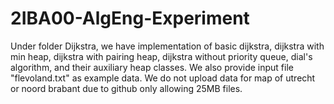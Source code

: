 # 2IBA00-AlgEng-Experiment

Under folder Dijkstra, we have implementation of basic dijkstra, dijkstra with min heap, dijkstra with pairing heap, dijkstra without priority queue, dial's algorithm, and their auxiliary heap classes. We also provide input file "flevoland.txt" as example data. We do not upload data for map of utrecht or noord brabant due to github only allowing 25MB files. 
